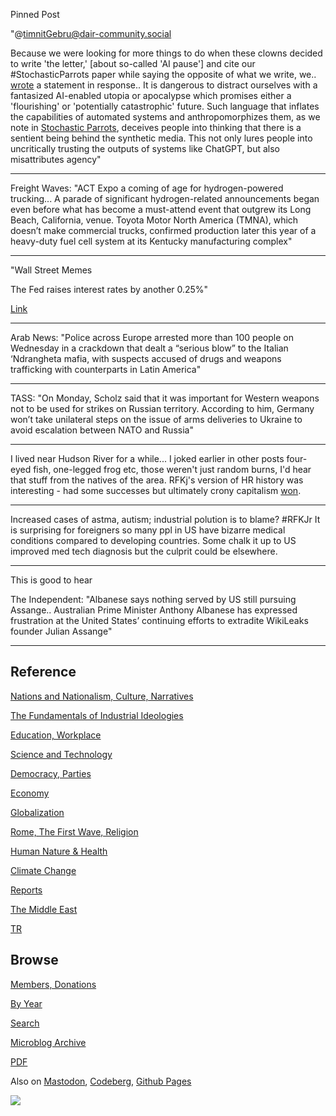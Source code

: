 Pinned Post

"@timnitGebru@dair-community.social

Because we were looking for more things to do when these clowns
decided to write 'the letter,' [about so-called 'AI pause'] and cite
our \#StochasticParrots paper while saying the opposite of what we
write, we.. [wrote](https://www.dair-institute.org/blog/letter-statement-March2023)
a statement in response.. It is dangerous to distract ourselves with a fantasized
AI-enabled utopia or apocalypse which promises either a 'flourishing' or
'potentially catastrophic' future. Such language that inflates the capabilities
of automated systems and anthropomorphizes them, as we note in [Stochastic Parrots](https://dl.acm.org/doi/abs/10.1145/3442188.3445922), 
deceives people into thinking that there is a sentient being behind the
synthetic media. This not only lures people into uncritically trusting
the outputs of systems like ChatGPT, but also misattributes agency"

---

Freight Waves: "ACT Expo a coming of age for hydrogen-powered
trucking... A parade of significant hydrogen-related announcements
began even before what has become a must-attend event that outgrew its
Long Beach, California, venue. Toyota Motor North America (TMNA),
which doesn’t make commercial trucks, confirmed production later this
year of a heavy-duty fuel cell system at its Kentucky manufacturing
complex"

---

"Wall Street Memes

The Fed raises interest rates by another 0.25%"

[Link](https://s3.masto.ai/media_attachments/files/110/309/286/885/341/443/original/a1651f8fcc0dc3bf.jpg)

---

Arab News: "Police across Europe arrested more than 100 people on
Wednesday in a crackdown that dealt a “serious blow” to the Italian
‘Ndrangheta mafia, with suspects accused of drugs and weapons
trafficking with counterparts in Latin America"

---

TASS: "On Monday, Scholz said that it was important for Western
weapons not to be used for strikes on Russian territory. According to
him, Germany won’t take unilateral steps on the issue of arms
deliveries to Ukraine to avoid escalation between NATO and Russia"

---

I lived near Hudson River for a while... I joked earlier in other
posts four-eyed fish, one-legged frog etc, those weren't just random
burns, I'd hear that stuff from the natives of the area. RFKj's version
of HR history was interesting - had some successes but ultimately
crony capitalism [won](https://youtu.be/RVOCFci_3rM?t=2428).

---

Increased cases of astma, autism; industrial polution is to blame? \#RFKJr
It is surprising for foreigners so many ppl in US have bizarre medical
conditions compared to developing countries. Some chalk it up to US
improved med tech diagnosis but the culprit could be elsewhere.

---

This is good to hear

The Independent: "Albanese says nothing served by US still pursuing
Assange.. Australian Prime Minister Anthony Albanese has expressed
frustration at the United States’ continuing efforts to extradite
WikiLeaks founder Julian Assange"

---

## Reference

[Nations and Nationalism, Culture, Narratives](0119/2013/02/nations-and-nationalism.html)

[The Fundamentals of Industrial Ideologies](0119/2011/04/fundamentals-of-industrial-ideologies.html)

[Education, Workplace](0119/2017/09/education-workplace.html)

[Science and Technology](0119/2018/09/science-technology.html)

[Democracy, Parties](0119/2016/11/democracy.html)

[Economy](2021/01/economy.html)

[Globalization](0119/2018/09/globalization.html)

[Rome, The First Wave, Religion](0119/2017/12/rome.html)

[Human Nature & Health](2020/07/human-nature.html)

[Climate Change](2022/01/climate.html)

[Reports](2021/01/reports.html)

[The Middle East](0119/2019/07/middleeast.html)

[TR](../tr/index.html)

## Browse

[Members, Donations](2022/08/members.html)

[By Year](years.html)

[Search](search.html)

[Microblog Archive](mbl/index.html)

[PDF](https://drive.google.com/uc?export=view&id=1FSi-1MnqXVq_PVTEXzzflwN8-7h92N_R)

Also on 
[Mastodon](https://masto.ai/@muratk3n),
[Codeberg](https://muratk5n.codeberg.page/en/),
[Github Pages](https://muratk5n.github.io/thirdwave/en/)

<img src='https://drive.google.com/uc?export=view&id=1zsIeciFSvlr-sWB84Tc0mfZ_NYqn9VQx'/> 



